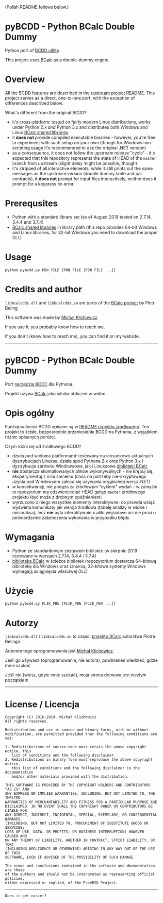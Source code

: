 (Polish README follows below.)

pyBCDD - Python BCalc Double Dummy
==================================

Python port of [BCDD utility](https://github.com/emkael/bcdd).

This project uses [BCalc](http://bcalc.w8.pl/) as a double-dummy engine.

Overview
========

All the BCDD features are described in the [upstream project README](https://github.com/emkael/bcdd/blob/master/doc/README.en.md). This project serves as a direct, one-to-one port, with the exception of differences described below.

What's different from the original BCDD?

 * it's cross-platform: tested on fairly modern Linux distributions, works under Python 2.x *and* Python 3.x and distributes both Windows and Linux [BCalc shared libraries](http://bcalc.w8.pl/download/API_C/)
 * it **does not** provide compiled executable binaries - however, you're free to experiment with such setup on your own (though for Windows non-scripting usage it's recommended to use the original .NET version)
 * as a consequence, it does not follow the upstream release "cycle" - it's expected that this repository represents the state of HEAD of the `master` branch from upstream (slight delay might be possible, though)
 * it's stripped of all interactive elements: while it still prints out the same messages as the upstream version (double dummy table and par contracts), it **does not** prompt for input files interactively, neither does it prompt for a keypress on error

Prerequsites
============

 * Python with a standard library set (as of August 2019 tested on 2.7.14, 3.4.4 and 3.7.4)
 * [BCalc shared libraries](http://bcalc.w8.pl/download/API_C/) in library path (this repo provides 64-bit Windows and Linux libraries, for 32-bit Windows you need to download the proper DLL)

Usage
=====

```
python pybcdd.py PBN_FILE [PBN_FILE [PBN_FILE ...]]
```

Credits and author
==================

`libbcalcdds.dll` and `libbcalcdds.so` are parts of the [BCalc project](http://bcalc.w8.pl) by Piotr Beling

This software was made by [Michał Klichowicz](https://emkael.info).

If you use it, you probably know how to reach me.

If you don't (know how to reach me), you can find it on my website.

---

pyBCDD - Python BCalc Double Dummy
==================================

Port [narzędzia BCDD](https://github.com/emkael/bcdd) dla Pythona.

Projekt używa [BCalc](http://bcalc.w8.pl/) jako silnika obliczeń w widne.

Opis ogólny
===========

Funkcjonalności BCDD opisane są w [README projektu źródłowego](https://github.com/emkael/bcdd/blob/master/doc/README.pl.md). Ten projekt to ścisłe, bezpośrednie przeniesienie BCDD na Pythona, z wyjątkiem różnic opisanych poniżej.

Czym różni się od źródłowego BCDD?

 * działa pod wieloma platformami: testowany na stosunkowo aktualnych dystrybucjach Linuksa, działa spod Pythona 2.x *oraz* Python 3.x i dystrybuuje zarówno Windowsowe, jak i Linuksowe [biblioteki BCalc](http://bcalc.w8.pl/download/API_C/)
 * **nie** dostarcza skompilowanych plików wykonywalnych - nie krępuj się, eksperymentuj z mini samemu (choć na potrzeby nie-skryptowego użycia pod Windowsem zaleca się używania oryginalnej wersji .NET)
 * w konsekwencji, nie podąża za źródłowym "cyklem" wydań - w zamyśle to repozytrium ma odzwierciedlać HEAD gałęzi `master` żródłowego projektu (być może z drobnym opóźnieniem)
 * wyrzucono z niego wszystkie elementy interaktywne: co prawda wciąż wyświeta komunikaty jak wersja źródłowa (tabelę analizy w widne i minimaksa), lecz **nie** pyta interaktywnie o pliki wejściowe ani nie prosi o potwierdzenie zakończenia wykonania w przypadku błędu

Wymagania
=========

 * Python ze standardowym zestawem bibliotek (w sierpniu 2019 testowane w wersjach 2.7.14, 3.4.4 i 3.7.4)
 * [biblioteka BCalc](http://bcalc.w8.pl/download/API_C/) w ścieżce bibliotek (repozytorium dostarcza 64-bitową bibliotekę dla Windows oraz Linuksa, 32-bitowe systemy Windows wymagają ściągnięcia właściwej DLL)

Użycie
======

```
python pybcdd.py PLIK_PBN [PLIK_PBN [PLIK_PBN ...]]
```

Autorzy
=======

`libbcalcdds.dll` i `libbcalcdds.so` to części [projektu BCalc](http://bcalc.w8.pl) autorstwa Piotra Belinga

Autorem tego oprogramowania jest [Michał Klichowicz](https://emkael.info).

Jeśli go używasz (oprogramowania, nie autora), powinieneś wiedzieć, gdzie mnie szukać.

Jeśli nie (wiesz, gdzie mnie szukać), moja strona domowa jest niezłym początkiem.

---

License / Licencja
==================

```
Copyright (C) 2016-2019, Michał Klichowicz
All rights reserved.

Redistribution and use in source and binary forms, with or without
modification, are permitted provided that the following conditions are met:

1. Redistributions of source code must retain the above copyright notice, this
   list of conditions and the following disclaimer.
2. Redistributions in binary form must reproduce the above copyright notice,
   this list of conditions and the following disclaimer in the documentation
   and/or other materials provided with the distribution.

THIS SOFTWARE IS PROVIDED BY THE COPYRIGHT HOLDERS AND CONTRIBUTORS "AS IS" AND
ANY EXPRESS OR IMPLIED WARRANTIES, INCLUDING, BUT NOT LIMITED TO, THE IMPLIED
WARRANTIES OF MERCHANTABILITY AND FITNESS FOR A PARTICULAR PURPOSE ARE
DISCLAIMED. IN NO EVENT SHALL THE COPYRIGHT OWNER OR CONTRIBUTORS BE LIABLE FOR
ANY DIRECT, INDIRECT, INCIDENTAL, SPECIAL, EXEMPLARY, OR CONSEQUENTIAL DAMAGES
(INCLUDING, BUT NOT LIMITED TO, PROCUREMENT OF SUBSTITUTE GOODS OR SERVICES;
LOSS OF USE, DATA, OR PROFITS; OR BUSINESS INTERRUPTION) HOWEVER CAUSED AND
ON ANY THEORY OF LIABILITY, WHETHER IN CONTRACT, STRICT LIABILITY, OR TORT
(INCLUDING NEGLIGENCE OR OTHERWISE) ARISING IN ANY WAY OUT OF THE USE OF THIS
SOFTWARE, EVEN IF ADVISED OF THE POSSIBILITY OF SUCH DAMAGE.

The views and conclusions contained in the software and documentation are those
of the authors and should not be interpreted as representing official policies,
either expressed or implied, of the FreeBSD Project.
```

---

`Does it get easier?`

